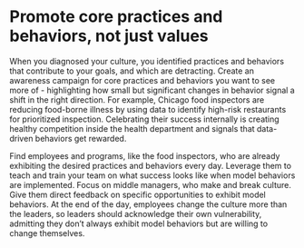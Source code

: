 # Promote core practices and behaviors, not just values

When you diagnosed your culture, you identified practices and behaviors that contribute to your goals, and which are detracting. Create an awareness campaign for core practices and behaviors you want to see more of - highlighting how small but significant changes in behavior signal a shift in the right direction. For example, Chicago food inspectors are reducing food-borne illness by using data to identify high-risk restaurants for prioritized inspection. Celebrating their success internally is creating healthy competition inside the health department and signals that data-driven behaviors get rewarded. 

Find employees and programs, like the food inspectors, who are already exhibiting the desired practices and behaviors every day. Leverage them to teach and train your team on what success looks like when model behaviors are implemented. Focus on middle managers, who make and break culture. Give them direct feedback on specific opportunities to exhibit model behaviors. At the end of the day, employees change the culture more than the leaders, so leaders should acknowledge their own vulnerability, admitting they don’t always exhibit model behaviors but are willing to change themselves. 
